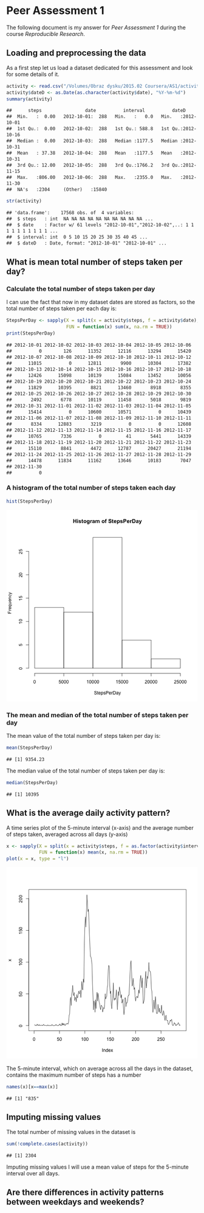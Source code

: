 Peer Assessment 1
=================

The following document is my answer for *Peer Assessment 1* during the course *Reproducible Research*. 

## Loading and preprocessing the data

As a first step let us load a dataset dedicated for this assessment and look for some details of it.


```r
activity <- read.csv("/Volumes/Obraz dysku/2015.02 Coursera/AS1/activity.csv")
activity$dateD <- as.Date(as.character(activity$date), "%Y-%m-%d")
summary(activity)
```

```
##      steps                date          interval          dateD           
##  Min.   :  0.00   2012-10-01:  288   Min.   :   0.0   Min.   :2012-10-01  
##  1st Qu.:  0.00   2012-10-02:  288   1st Qu.: 588.8   1st Qu.:2012-10-16  
##  Median :  0.00   2012-10-03:  288   Median :1177.5   Median :2012-10-31  
##  Mean   : 37.38   2012-10-04:  288   Mean   :1177.5   Mean   :2012-10-31  
##  3rd Qu.: 12.00   2012-10-05:  288   3rd Qu.:1766.2   3rd Qu.:2012-11-15  
##  Max.   :806.00   2012-10-06:  288   Max.   :2355.0   Max.   :2012-11-30  
##  NA's   :2304     (Other)   :15840
```

```r
str(activity)
```

```
## 'data.frame':	17568 obs. of  4 variables:
##  $ steps   : int  NA NA NA NA NA NA NA NA NA NA ...
##  $ date    : Factor w/ 61 levels "2012-10-01","2012-10-02",..: 1 1 1 1 1 1 1 1 1 1 ...
##  $ interval: int  0 5 10 15 20 25 30 35 40 45 ...
##  $ dateD   : Date, format: "2012-10-01" "2012-10-01" ...
```

## What is mean total number of steps taken per day?

### Calculate the total number of steps taken per day

I can use the fact that now in my dataset dates are stored as factors, so the total 
number of steps taken per each day is:

```r
StepsPerDay <- sapply(X = split(x = activity$steps, f = activity$date), 
                      FUN = function(x) sum(x, na.rm = TRUE))
print(StepsPerDay)
```

```
## 2012-10-01 2012-10-02 2012-10-03 2012-10-04 2012-10-05 2012-10-06 
##          0        126      11352      12116      13294      15420 
## 2012-10-07 2012-10-08 2012-10-09 2012-10-10 2012-10-11 2012-10-12 
##      11015          0      12811       9900      10304      17382 
## 2012-10-13 2012-10-14 2012-10-15 2012-10-16 2012-10-17 2012-10-18 
##      12426      15098      10139      15084      13452      10056 
## 2012-10-19 2012-10-20 2012-10-21 2012-10-22 2012-10-23 2012-10-24 
##      11829      10395       8821      13460       8918       8355 
## 2012-10-25 2012-10-26 2012-10-27 2012-10-28 2012-10-29 2012-10-30 
##       2492       6778      10119      11458       5018       9819 
## 2012-10-31 2012-11-01 2012-11-02 2012-11-03 2012-11-04 2012-11-05 
##      15414          0      10600      10571          0      10439 
## 2012-11-06 2012-11-07 2012-11-08 2012-11-09 2012-11-10 2012-11-11 
##       8334      12883       3219          0          0      12608 
## 2012-11-12 2012-11-13 2012-11-14 2012-11-15 2012-11-16 2012-11-17 
##      10765       7336          0         41       5441      14339 
## 2012-11-18 2012-11-19 2012-11-20 2012-11-21 2012-11-22 2012-11-23 
##      15110       8841       4472      12787      20427      21194 
## 2012-11-24 2012-11-25 2012-11-26 2012-11-27 2012-11-28 2012-11-29 
##      14478      11834      11162      13646      10183       7047 
## 2012-11-30 
##          0
```

### A histogram of the total number of steps taken each day


```r
hist(StepsPerDay)
```

![plot of chunk unnamed-chunk-3](figure/unnamed-chunk-3-1.png) 

### The mean and median of the total number of steps taken per day

The mean value of the total number of steps taken per day is:

```r
mean(StepsPerDay)
```

```
## [1] 9354.23
```

The median value of the total number of steps taken per day is:

```r
median(StepsPerDay)
```

```
## [1] 10395
```

## What is the average daily activity pattern?

A time series plot of the 5-minute interval (x-axis) and the average number of 
steps taken, averaged across all days (y-axis)


```r
x <- sapply(X = split(x = activity$steps, f = as.factor(activity$interval)), 
            FUN = function(x) mean(x, na.rm = TRUE))
plot(x = x, type = "l")
```

![plot of chunk unnamed-chunk-6](figure/unnamed-chunk-6-1.png) 

The 5-minute interval, which on average across all the days in the dataset, 
contains the maximum number of steps has a number


```r
names(x)[x==max(x)]
```

```
## [1] "835"
```


## Imputing missing values

The total number of missing values in the dataset is

```r
sum(!complete.cases(activity))
```

```
## [1] 2304
```

Imputing missing values I will use a mean value of steps for the 5-minute interval over all days.




## Are there differences in activity patterns between weekdays and weekends?

